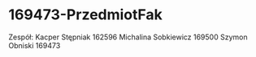 # 169473-PrzedmiotFak
Zespół:
Kacper Stępniak  162596
Michalina Sobkiewicz 169500
Szymon Obniski 169473

